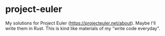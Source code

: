 # project-euler

My solutions for Project Euler (https://projecteuler.net/about). Maybe I'll write them in Rust. This is kind like materials of my "write code everyday".
